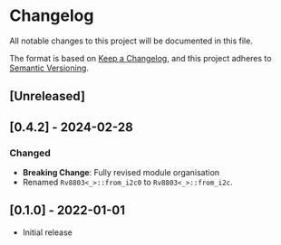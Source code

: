 # Changelog
All notable changes to this project will be documented in this file.

The format is based on [Keep a Changelog](https://keepachangelog.com/en/1.0.0/),
and this project adheres to [Semantic Versioning](https://semver.org/spec/v2.0.0.html).

## [Unreleased]

## [0.4.2] - 2024-02-28

### Changed
- __Breaking Change__: Fully revised module organisation
- Renamed `Rv8803<_>::from_i2c0` to `Rv8803<_>::from_i2c`.

## [0.1.0] - 2022-01-01
- Initial release


